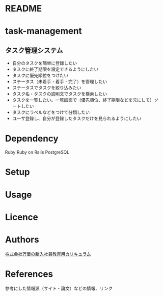 # README

# task-management
## タスク管理システム
- 自分のタスクを簡単に登録したい
- タスクに終了期限を設定できるようにしたい
- タスクに優先順位をつけたい
- ステータス（未着手・着手・完了）を管理したい
- ステータスでタスクを絞り込みたい
- タスク名・タスクの説明文でタスクを検索したい
- タスクを一覧したい。一覧画面で（優先順位、終了期限などを元にして）ソートしたい
- タスクにラベルなどをつけて分類したい
- ユーザ登録し、自分が登録したタスクだけを見られるようにしたい

# Dependency
Ruby
Ruby on Rails
PostgreSQL

# Setup

# Usage

# Licence

# Authors
[株式会社万葉の新入社員教育用カリキュラム](https://github.com/everyleaf/el-training)

# References
参考にした情報源（サイト・論文）などの情報、リンク
